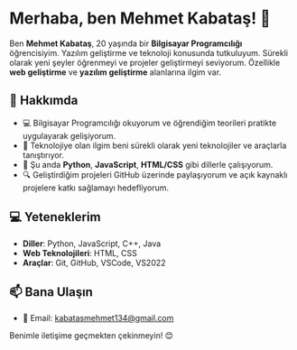 # Merhaba, ben Mehmet Kabataş! 👋

Ben **Mehmet Kabataş**, 20 yaşında bir **Bilgisayar Programcılığı** öğrencisiyim. Yazılım geliştirme ve teknoloji konusunda tutkuluyum. Sürekli olarak yeni şeyler öğrenmeyi ve projeler geliştirmeyi seviyorum. Özellikle **web geliştirme** ve **yazılım geliştirme** alanlarına ilgim var.

## 🚀 Hakkımda
- 💻 Bilgisayar Programcılığı okuyorum ve öğrendiğim teorileri pratikte uygulayarak gelişiyorum.
- 🧠 Teknolojiye olan ilgim beni sürekli olarak yeni teknolojiler ve araçlarla tanıştırıyor.
- 🌱 Şu anda **Python**, **JavaScript**, **HTML/CSS** gibi dillerle çalışıyorum.
- 🔍 Geliştirdiğim projeleri GitHub üzerinde paylaşıyorum ve açık kaynaklı projelere katkı sağlamayı hedefliyorum.

## 💻 Yeteneklerim
- **Diller**: Python, JavaScript, C++, Java
- **Web Teknolojileri**: HTML, CSS
- **Araçlar**: Git, GitHub, VSCode, VS2022

## 📫 Bana Ulaşın
- 📧 Email: kabatasmehmet134@gmail.com

Benimle iletişime geçmekten çekinmeyin! 😊
